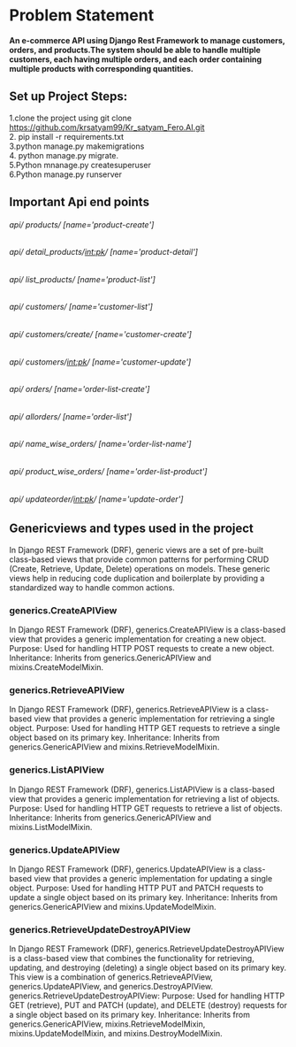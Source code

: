 # Problem Statement
#### An e-commerce API using Django Rest Framework to manage customers, orders, and products.The system should be able to handle multiple customers, each having multiple orders, and each order containing multiple products with corresponding quantities.
## Set up Project Steps:
1.clone the project using git clone https://github.com/krsatyam99/Kr_satyam_Fero.AI.git \
2. pip install -r requirements.txt\
3.python manage.py makemigrations\
4. python manage.py migrate.\
5.Python mnanage.py createsuperuser\
6.Python manage.py runserver
## Important Api end points
###### api/ products/ [name='product-create']
###### api/ detail_products/<int:pk>/ [name='product-detail']
###### api/ list_products/ [name='product-list']
###### api/ customers/ [name='customer-list']
###### api/ customers/create/ [name='customer-create']
###### api/ customers/<int:pk>/ [name='customer-update']
###### api/ orders/ [name='order-list-create']
###### api/ allorders/ [name='order-list']
###### api/ name_wise_orders/ [name='order-list-name']
###### api/ product_wise_orders/ [name='order-list-product']
###### api/ updateorder/<int:pk>/ [name='update-order']

## Genericviews and types used in the project
In Django REST Framework (DRF), generic views are a set of pre-built class-based views that provide common patterns for performing CRUD (Create, Retrieve, Update, Delete) operations on models. These generic views help in reducing code duplication and boilerplate by providing a standardized way to handle common actions.
### generics.CreateAPIView
In Django REST Framework (DRF), generics.CreateAPIView is a class-based view that provides a generic implementation for creating a new object.
Purpose: Used for handling HTTP POST requests to create a new object.
Inheritance: Inherits from generics.GenericAPIView and mixins.CreateModelMixin.
### generics.RetrieveAPIView
In Django REST Framework (DRF), generics.RetrieveAPIView is a class-based view that provides a generic implementation for retrieving a single object.
Purpose: Used for handling HTTP GET requests to retrieve a single object based on its primary key.
Inheritance: Inherits from generics.GenericAPIView and mixins.RetrieveModelMixin.
### generics.ListAPIView
In Django REST Framework (DRF), generics.ListAPIView is a class-based view that provides a generic implementation for retrieving a list of objects.
Purpose: Used for handling HTTP GET requests to retrieve a list of objects.
Inheritance: Inherits from generics.GenericAPIView and mixins.ListModelMixin.
### generics.UpdateAPIView
In Django REST Framework (DRF), generics.UpdateAPIView is a class-based view that provides a generic implementation for updating a single object.
Purpose: Used for handling HTTP PUT and PATCH requests to update a single object based on its primary key.
Inheritance: Inherits from generics.GenericAPIView and mixins.UpdateModelMixin.
### generics.RetrieveUpdateDestroyAPIView
In Django REST Framework (DRF), generics.RetrieveUpdateDestroyAPIView is a class-based view that combines the functionality for retrieving, updating, and destroying (deleting) a single object based on its primary key. This view is a combination of generics.RetrieveAPIView, generics.UpdateAPIView, and generics.DestroyAPIView.
generics.RetrieveUpdateDestroyAPIView:
Purpose: Used for handling HTTP GET (retrieve), PUT and PATCH (update), and DELETE (destroy) requests for a single object based on its primary key.
Inheritance: Inherits from generics.GenericAPIView, mixins.RetrieveModelMixin, mixins.UpdateModelMixin, and mixins.DestroyModelMixin.
